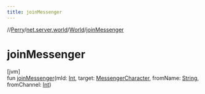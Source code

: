 ```yaml
---
title: joinMessenger
---
```

//[Perry](../../../index.html)/[net.server.world](../index.html)/[World](index.html)/[joinMessenger](join-messenger.html)



# joinMessenger



[jvm]\
fun [joinMessenger](join-messenger.html)(mId: [Int](https://kotlinlang.org/api/latest/jvm/stdlib/kotlin/-int/index.html), target: [MessengerCharacter](../-messenger-character/index.html), fromName: [String](https://kotlinlang.org/api/latest/jvm/stdlib/kotlin/-string/index.html), fromChannel: [Int](https://kotlinlang.org/api/latest/jvm/stdlib/kotlin/-int/index.html))




